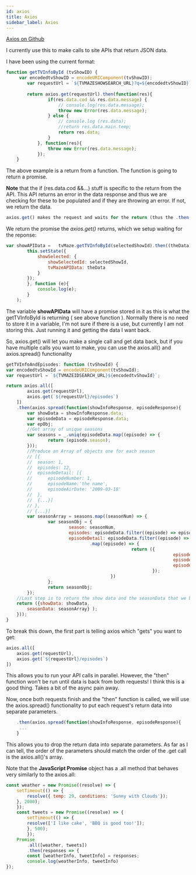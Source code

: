```yaml
---
id: axios
title: Axios
sidebar_label: Axios
---
```


[Axios on Github](https://github.com/mzabriskie/axios) 

I currently use this to make calls to site APIs that return JSON data.

I have been using the current format:

```javascript	
function getTVInfoById (tvShowID) {
	 var encodedtvShowID = encodeURIComponent(tvShowID);
	    var requestUrl = `${TVMAZESHOWSEARCH_URL}?q=${encodedtvShowID}`;
	
	    return axios.get(requestUrl).then(function(res){
	            if(res.data.cod && res.data.message) {
	                // console.log(res.data.message);
	                throw new Error(res.data.message);
	            } else {
	                // console.log (res.data);
	                //return res.data.main.temp;
	                return res.data;
	            }
	        }, function(res){
	            throw new Error(res.data.message);
	        });
	}
```

The above example is a return from a function. The function is going to return a promise.

**Note** that the if (res.data.cod &&...) stuff is specific to the return from the API. This API returns an error in the data response and thus we are checking for these to be populated and if they are throwing an error. If not, we return the data.

```javascript
axios.get() makes the request and waits for the return (thus the .then()...).
```

We return the promise the *axios.get()* returns, which we setup waiting for the reponse:

```javascript	
var showAPIData =   tvMaze.getTVInfoById(selectedShowId).then((theData) => {
		this.setState({
			showSelected: {
				showSelectedId: selectedShowId,
				tvMazeAPIData: theData
			}
		});
		}, function (e){
			console.log(e);
		}
	);
```

The variable **showAPIData** will have a promise stored in it as this is what the getTVInfoById is returning ( see above function ). Normally there is no need to store it in a variable, I'm not sure if there is a use, but currently I am not storing this. Just running it and getting the data I want back.

So, axios.get() will let you make a single call and get data back, but if you have multiple calls you want to make, you can use the axios.all() and axios.spread() functionality

```javascript
getTVInfoAndEpisodes: function (tvShowId) {
var encodedtvShowId = encodeURIComponent(tvShowId);
var requestUrl = `${TVMAZEIDSEARCH_URL}${encodedtvShowId}`;

return axios.all([
		axios.get(requestUrl),
		axios.get(`${requestUrl}/episodes`)
	])
	.then(axios.spread(function(showInfoResponse, episodeResponse){
		var showData = showInfoResponse.data;
		var episodeData = episodeResponse.data;
		var epObj;
		//Get array of unique seasons
		var seasons = _.uniq(episodeData.map((episode) => {
				return (episode.season);
		}));
		//Produce an Array of objects one for each season
		// [{
		//  season: 1,
		//  episodes: 12,
		//  episodeDetail: [{
		//      episodeNumber: 1,
		//      episodeName:'the name',
		//      episodeAirDate: '2009-03-18'
		//  },
		//  {...}]
		// },
		// {...}]
		var seasonArray = seasons.map((seasonNum) => {
				var seasonObj = {
						season: seasonNum,
						episodes: episodeData.filter((episode) => episode.season === seasonNum).length - 1,
						episodeDetail: episodeData.filter((episode) => episode.season === seasonNum)
								.map((episode) => {
												return ({
																episodeNumber: episode.number,
																episodeName: episode.name,
																episodeAirDate: episode.airdate
														});
										})
				};
				return seasonObj;
		});
	//Last step is to return the show data and the seasonData that we build above.
	return ({showData: showData,
		seasonData: seasonArray} );
	}));
}
```

To break this down, the first part is telling axios which "gets" you want to get:

```javascript
axios.all([
	axios.get(requestUrl),
	axios.get(`${requestUrl}/episodes`)
])
```

This allows you to run your API calls in parallel. However, the "then" function won't be run until data is back from both requests! I think this is a good thing. Takes a bit of the async pain away.

Now, once both requests finish and the "then" function is called, we will use the axios.spread() functionality to put each request's return data into separate parameters.

```javascript
	.then(axios.spread(function(showInfoResponse, episodeResponse){
	 ...
	}
```

This allows you to drop the return data into separate parameters. As far as I can tell, the order of the parameters should match the order of the .get call is the axios.all()'s array.

Note that the **JavaScript Promise** object has a .all method that behaves very similarly to the axios.all:

```javascript
const weather = new Promise((resolve) => {
	setTimeout(() => {
		resolve({ temp: 29, conditions: 'Sunny with Clouds'});
	}, 2000);
	});
	const tweets = new Promise((resolve) => {
		setTimeout(() => {
		resolve(['I like cake', 'BBQ is good too!']);
		}, 500);
		});
	Promise
		.all([weather, tweets])
		.then(responses => {
		const [weatherInfo, tweetInfo] = responses;
		console.log(weatherInfo, tweetInfo)
});
```